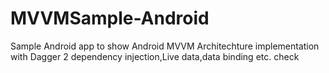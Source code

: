 # MVVMSample-Android
Sample Android app to show Android MVVM Architechture implementation with Dagger 2 dependency injection,Live data,data binding etc.
check